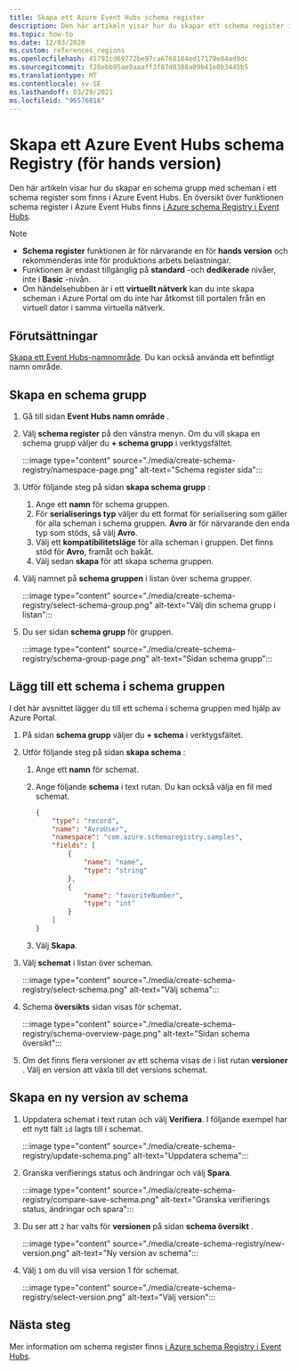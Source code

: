 ```yaml
---
title: Skapa ett Azure Event Hubs schema register
description: Den här artikeln visar hur du skapar ett schema register i ett Azure Event Hubs-namnområde.
ms.topic: how-to
ms.date: 12/03/2020
ms.custom: references_regions
ms.openlocfilehash: 45791cd69772be97ca6768184ed17179e04ad9dc
ms.sourcegitcommit: f28ebb95ae9aaaff3f87d8388a09b41e0b3445b5
ms.translationtype: MT
ms.contentlocale: sv-SE
ms.lasthandoff: 03/29/2021
ms.locfileid: "96576816"
---
```

# <a name="create-an-azure-event-hubs-schema-registry-preview"></a>Skapa ett Azure Event Hubs schema Registry (för hands version)
Den här artikeln visar hur du skapar en schema grupp med scheman i ett schema register som finns i Azure Event Hubs. En översikt över funktionen schema register i Azure Event Hubs finns [i Azure schema Registry i Event Hubs](schema-registry-overview.md).

> [!NOTE]
> - **Schema register** funktionen är för närvarande en för **hands version** och rekommenderas inte för produktions arbets belastningar.
> - Funktionen är endast tillgänglig på **standard** -och **dedikerade** nivåer, inte i **Basic** -nivån.
> - Om händelsehubben är i ett **virtuellt nätverk** kan du inte skapa scheman i Azure Portal om du inte har åtkomst till portalen från en virtuell dator i samma virtuella nätverk. 

## <a name="prerequisites"></a>Förutsättningar
[Skapa ett Event Hubs-namnområde](event-hubs-create.md#create-an-event-hubs-namespace). Du kan också använda ett befintligt namn område. 

## <a name="create-a-schema-group"></a>Skapa en schema grupp
1. Gå till sidan **Event Hubs namn område** . 
1. Välj **schema register** på den vänstra menyn. Om du vill skapa en schema grupp väljer du **+ schema grupp** i verktygsfältet. 

    :::image type="content" source="./media/create-schema-registry/namespace-page.png" alt-text="Schema register sida":::
1. Utför följande steg på sidan **skapa schema grupp** :
    1. Ange ett **namn** för schema gruppen.
    1. För **serialiserings typ** väljer du ett format för serialisering som gäller för alla scheman i schema gruppen. **Avro** är för närvarande den enda typ som stöds, så välj **Avro**. 
    1. Välj ett **kompatibilitetsläge** för alla scheman i gruppen. Det finns stöd för **Avro**, framåt och bakåt. 
    1. Välj sedan **skapa** för att skapa schema gruppen. 
1. Välj namnet på **schema gruppen** i listan över schema grupper.

    :::image type="content" source="./media/create-schema-registry/select-schema-group.png" alt-text="Välj din schema grupp i listan":::    
1. Du ser sidan **schema grupp** för gruppen.

    :::image type="content" source="./media/create-schema-registry/schema-group-page.png" alt-text="Sidan schema grupp":::
    

## <a name="add-a-schema-to-the-schema-group"></a>Lägg till ett schema i schema gruppen
I det här avsnittet lägger du till ett schema i schema gruppen med hjälp av Azure Portal. 

1. På sidan **schema grupp** väljer du **+ schema** i verktygsfältet. 
1. Utför följande steg på sidan **skapa schema** :
    1. Ange ett **namn** för schemat.
    1. Ange följande **schema** i text rutan. Du kan också välja en fil med schemat.
    
        ```json
        {
            "type": "record",
            "name": "AvroUser",
            "namespace": "com.azure.schemaregistry.samples",
            "fields": [
                {
                    "name": "name",
                    "type": "string"
                },
                {
                    "name": "favoriteNumber",
                    "type": "int"
                }
            ]
        }
        ```
    1. Välj **Skapa**. 
1. Välj **schemat** i listan över scheman. 

    :::image type="content" source="./media/create-schema-registry/select-schema.png" alt-text="Välj schema":::
1. Schema **översikts** sidan visas för schemat. 

    :::image type="content" source="./media/create-schema-registry/schema-overview-page.png" alt-text="Sidan schema översikt":::    
1. Om det finns flera versioner av ett schema visas de i list rutan **versioner** . Välj en version att växla till det versions schemat. 

## <a name="create-a-new-version-of-schema"></a>Skapa en ny version av schema

1. Uppdatera schemat i text rutan och välj **Verifiera**. I följande exempel har ett nytt fält `id` lagts till i schemat. 

    :::image type="content" source="./media/create-schema-registry/update-schema.png" alt-text="Uppdatera schema":::    
    
1. Granska verifierings status och ändringar och välj **Spara**. 

    :::image type="content" source="./media/create-schema-registry/compare-save-schema.png" alt-text="Granska verifierings status, ändringar och spara":::     
1. Du ser att `2` har valts för **versionen** på sidan **schema översikt** . 

    :::image type="content" source="./media/create-schema-registry/new-version.png" alt-text="Ny version av schema":::    
1. Välj `1` om du vill visa version 1 för schemat. 

    :::image type="content" source="./media/create-schema-registry/select-version.png" alt-text="Välj version":::    


## <a name="next-steps"></a>Nästa steg
Mer information om schema register finns [i Azure schema Registry i Event Hubs](schema-registry-overview.md).

